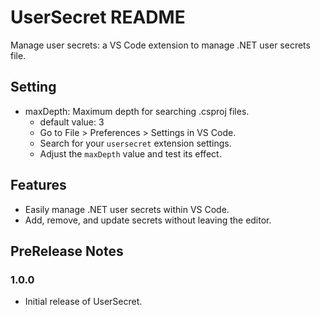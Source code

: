# UserSecret README

Manage user secrets: a VS Code extension to manage .NET user secrets file.

## Setting
- maxDepth: Maximum depth for searching .csproj files.
  - default value: 3
  - Go to File > Preferences > Settings in VS Code.
  - Search for your `usersecret` extension settings.
  - Adjust the `maxDepth` value and test its effect.

## Features

- Easily manage .NET user secrets within VS Code.
- Add, remove, and update secrets without leaving the editor.

## PreRelease Notes

### 1.0.0

- Initial release of UserSecret.